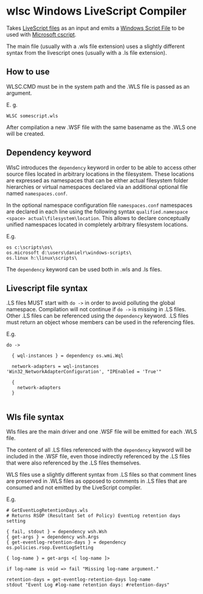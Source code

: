 # wlsc Windows LiveScript Compiler

Takes [LiveScript files](https://livescript.net/) as an input and emits a [Windows Script File](https://en.wikipedia.org/wiki/Windows_Script_File) to be used with [Microsoft cscript](https://learn.microsoft.com/en-us/windows-server/administration/windows-commands/cscript).

The main file (usually with a .wls file extension) uses a slightly different syntax from the livescript ones (usually with a .ls file extension).

## How to use

WLSC.CMD must be in the system path and the .WLS file is passed as an argument.

E. g.

```
WLSC somescript.wls
```

After compilation a new .WSF file with the same basename as the .WLS one will be created.

## Dependency keyword

WlsC introduces the `dependency` keyword in order to be able to access other source files located in arbitrary locations in the filesystem. These locations are expressed as namespaces that can be either actual filesystem folder hierarchies or virtual namespaces declared via an additional optional file named `namespaces.conf`.

In the optional namespace configuration file `namespaces.conf` namespaces are declared in each line using the following syntax `qualified.namespace <space> actual\filesystem\location`. This allows to declare conceptually unified namespaces located in completely arbitrary filesystem locations.

E.g.

```
os c:\scripts\os\
os.microsoft d:\users\danielr\windows-scripts\
os.linux h:\linux\scripts\
```

The `dependency` keyword can be used both in .wls and .ls files.

## Livescript file syntax

.LS files MUST start with `do ->` in order to avoid polluting the global namespace. Compilation will not continue if `do ->` is missing in .LS files.
Other .LS files can be referenced using the `dependency` keyword.
.LS files must return an object whose members can be used in the referencing files.

E.g.

```
do ->
  
  { wql-instances } = dependency os.wmi.Wql
  
  network-adapters = wql-instances 'Win32_NetworkAdapterConfiguration', "IPEnabled = 'True'"
  
  {
    network-adapters
  }
  
```

## Wls file syntax

Wls files are the main driver and one .WSF file will be emitted for each .WLS file.

The content of all .LS files referenced with the `dependency` keyword will be included in the .WSF file, even those indirectly  referenced by the .LS files that were also referenced by the .LS files themselves.

WLS files use a slightly different syntax from .LS files so that comment lines are preserved in .WLS files as opposed to comments in .LS files that are consumed and not emitted by the LiveScript compiler.

E.g.

```
# GetEventLogRetentionDays.wls
# Returns RSOP (Resultant Set of Policy) EventLog retention days setting

{ fail, stdout } = dependency wsh.Wsh
{ get-args } = dependency wsh.Args
{ get-eventlog-retention-days } = dependency os.policies.rsop.EventLogSetting

{ log-name } = get-args <[ log-name ]>

if log-name is void => fail "Missing log-name argument."

retention-days = get-eventlog-retention-days log-name
stdout "Event Log #log-name retention days: #retention-days"

```

